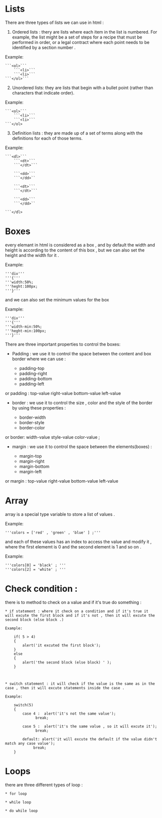 # Lists 
There are three types of lists we can use in html :
1. Ordered lists : thery are lists where each item in the list is
numbered. For example, the list might be a set of steps for
a recipe that must be performed in order, or a legal contract
where each point needs to be identified by a section
number .

Example:
	
	```<ol>```
		```<li>```
		```<li>```
	```</ol>```


2. Unordered lists: they are lists that begin with a bullet point
(rather than characters that indicate order).

Example:

	```<ol>```
		```<li>```
		```<li>```
	```</ol>


3. Definition lists : they  are made up of a set of terms along with the
definitions for each of those terms.

Example:  


	```<dl>```
		```<dt>```
		```</dt>```

		```<dd>```
		```</dd>``

		```<dt>```
		```</dt>```

		```<dd>```
		```</dd>``
		
	```</dl>




# Boxes
every elemant in html is considered as a box , and by default the width and height is according to the content of this box , but we can also set the height and the width for it .

Example:

	'''div'''
	'''{'''
	'''width:50%;
	'''heght:100px;
	'''}'''

and we can also set the minimum values for the box 

Example:

	'''div'''
	'''{'''
	'''width-min:50%;
	'''heght-min:100px;
	'''}'''


There are three important properties to control the boxes:

* Padding : we use it to control the space between the content and box border where we can use :

	* padding-top
	* padding-right
	* padding-bottom
	* padding-left

or padding : top-value right-value bottom-value left-value


* border : we use it to control the size , color and the style of the border by using these properties :

	* border-width
	* border-style
	* border-color

or border: width-value style-value color-value ;


* margin : we use it to control the space between the elements(boxes) :
	
	* margin-top
	* margin-right
	* margin-bottom
	* margin-left

or margin : top-value right-value bottom-value left-value



# Array

array is a special type variable to store a list of values .

Example:
	
	'''colors = ['red' , 'green' , 'blue' ] ;'''

and each of these values has an index to access the value and modify it , where the first elememt is 0 and the second element is 1 and so on .

Example:

	'''colors[0] = 'black' ; '''
	'''colors[2] = 'white' ; '''



# Check condition :
	
there is to method to check on a value and if it's true do something :

	* if statement : where it check on a condition and if it's true it will excute the first block and if it's not , then it will excute the second block (else block .)
	
	Example:
	
		if( 5 > 4)
		{
			alert('it excuted the first block');
		}
		else 
		{
			alert('the second block (else block) ' ); 
		}



	* switch statement : it will check if the value is the same as in the case , then it will excute statements inside the case .

	Example:

		switch(5)
		{
			case 4 :  alert('it's not the same value');
				  break;
			
			case 5 :  alert('it's the same value , so it will excute it');
				  break;
	
			default: alert('it will excute the default if the value didn't match any case value');
				 break;
		}




# Loops 

there are three different types of loop :

	* for loop 

	* while loop

	* do while loop 